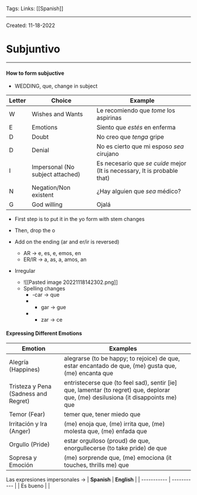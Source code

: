 Tags:
Links: [[Spanish]]

---
Created: 11-18-2022
# Subjuntivo
---

#### How to form subjuctive
- WEDDING, que, change in subject

| **Letter** | **Choice**                       | **Example**                                             |
| ---------- | -------------------------------- | ------------------------------------------------------- |
| W          | Wishes and Wants                 | Le recomiendo que *tome* los aspirinas                  |
| E          | Emotions                         | Siento que *estés* en enferma                           |
| D          | Doubt                            | No creo que *tenga* gripe                               |
| D          | Denial                           | No es cierto que mi esposo *sea* cirujano                 |
| I          | Impersonal (No subject attached) | Es necesario que *se cuide* mejor (It is necessary, It is probable that) |
| N          | Negation/Non existent            | ¿Hay alguien que *sea* médico?                            |
| G          | God willing                      | Ojalá                                                   |

- First step is to put it in the yo form with stem changes
- Then, drop the o
- Add on the ending (ar and er/ir is reversed)
	- AR → e, es, e, emos, en
	- ER/IR → a, as, a, amos, an

- Irregular
	- ![[Pasted image 20221118142302.png]]
	- Spelling changes
		- -car → que
		- - gar → gue
		- - zar → ce

#### Expressing Different Emotions
| **Emotion**                          | **Examples**                                                                                                                       |     |
| ------------------------------------ | ---------------------------------------------------------------------------------------------------------------------------------- | --- |
| Alegría (Happines)                   | alegrarse (to be happy; to rejoice) de que, estar encantado de que, (me) gusta que, (me) encanta que                               |     |
| Tristeza y Pena (Sadness and Regret) | entristecerse que (to feel sad), sentir [ie] que, lamentar (to regret) que, deplorar que, (me) desilusiona (it disappoints me) que |     |
| Temor (Fear)                         | temer que, tener miedo que                                                                                                         |     |
| Irritación y Ira (Anger)             | (me) enoja que, (me) irrita que, (me) molesta que, (me) enfada que                                                                 |     |
| Orgullo (Pride)                      | estar orgulloso (proud) de que, enorgullecerse (to take pride) de que                                                              |     |
| Sopresa y Emoción                    | (me) sorprende que, (me) emociona (it touches, thrills me) que                                                                     |     |

Las expresiones impersonales →
| **Spanish** | **English** |
| ----------- | ----------- |
| Es bueno            |             |
